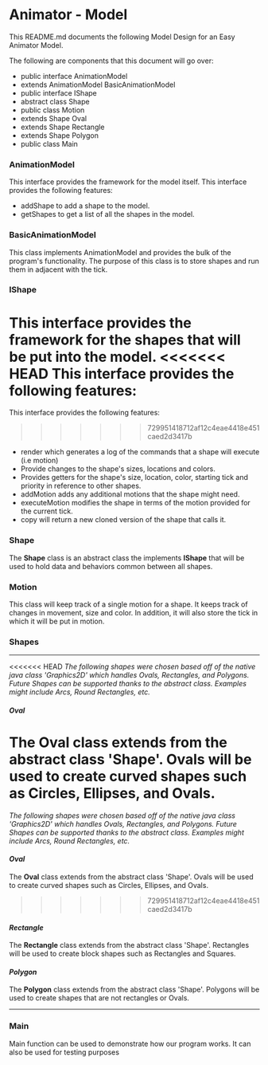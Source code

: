 # Animator - Model

This README.md documents the following Model Design for an Easy Animator Model.

The following are components that this document will go over:

* public interface    AnimationModel
* extends AnimationModel BasicAnimationModel
* public interface    IShape
* abstract class  Shape
* public class    Motion
* extends Shape  Oval
* extends Shape  Rectangle
* extends Shape  Polygon
* public class   Main

### AnimationModel ###
This interface provides the framework for the model itself.
This interface provides the following features:
*   addShape to add a shape to the model.
*   getShapes to get a list of all the shapes in the model.

### BasicAnimationModel
This class implements AnimationModel and provides the bulk of the program's functionality.
The purpose of this class is to store shapes and run them in adjacent with the tick.
### IShape
This interface provides the framework for the shapes that will be put into the model.
<<<<<<< HEAD
This interface provides the following features:
=======
 This interface provides the following features:
>>>>>>> 729951418712af12c4eae4418e451caed2d3417b
*   render which generates a log of the commands that a shape will execute (i.e motion)
*   Provide changes to the shape's sizes, locations and colors.
*   Provides getters for the shape's size, location, color, starting tick and priority in reference to other shapes.
*   addMotion adds any additional motions that the shape might need.
*   executeMotion modifies the shape in terms of the motion provided for the current tick.
*   copy will return a new cloned version of the shape that calls it.
### Shape
The <b>Shape</b> class is an abstract class the implements <b>IShape</b> that will be used to hold data and behaviors common between
all shapes.

### Motion
This class will keep track of a single motion for a shape.
It keeps track of changes in movement, size and color.
In addition, it will also store the tick in which it will be put in motion.

### Shapes

---
<<<<<<< HEAD
*The following shapes were chosen based off of the native java class 'Graphics2D' which handles
Ovals, Rectangles, and Polygons. Future Shapes can be supported thanks to the abstract class.
Examples might include Arcs, Round Rectangles, etc.*
#### *Oval*
The <b>Oval</b> class extends from the abstract class 'Shape'.
Ovals will be used to create curved shapes such as Circles, Ellipses,
and Ovals.
=======

*The following shapes were chosen based off of the native java class 'Graphics2D' which handles 
Ovals, Rectangles, and Polygons. Future Shapes can be supported thanks to the abstract class. 
Examples might include Arcs, Round Rectangles, etc.* 
  #### *Oval*
The <b>Oval</b> class extends from the abstract class 'Shape'. 
Ovals will be used to create curved shapes such as Circles, Ellipses, 
and Ovals. 
>>>>>>> 729951418712af12c4eae4418e451caed2d3417b
#### *Rectangle*
The <b>Rectangle</b> class extends from the abstract class 'Shape'.
Rectangles will be used to create block shapes such as Rectangles and Squares.
####  *Polygon*
The <b>Polygon</b> class extends from the abstract class 'Shape'.
Polygons will be used to create shapes that are not rectangles or Ovals.

---

### Main
Main function can be used to demonstrate how our program works. It can also be used
for testing purposes
